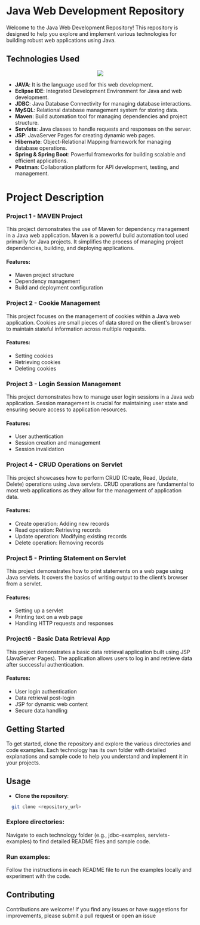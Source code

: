 # Java Web Development Repository

Welcome to the Java Web Development Repository! This repository is designed to help you explore and implement various technologies for building robust web applications using Java.

## Technologies Used

<p align="center">
  <a href="https://skillicons.dev">
    <img src="https://skillicons.dev/icons?i=java,eclipse,maven,css,postman,spring,mysql,hibernate"/>
  </a>
</p>

- **JAVA**: It is the language used for this web development.
- **Eclipse IDE**: Integrated Development Environment for Java and web development.
- **JDBC**: Java Database Connectivity for managing database interactions.
- **MySQL**: Relational database management system for storing data.
- **Maven**: Build automation tool for managing dependencies and project structure.
- **Servlets**: Java classes to handle requests and responses on the server.
- **JSP**: JavaServer Pages for creating dynamic web pages.
- **Hibernate**: Object-Relational Mapping framework for managing database operations.
- **Spring & Spring Boot**: Powerful frameworks for building scalable and efficient applications.
- **Postman**: Collaboration platform for API development, testing, and management.

# Project Description

### Project 1 - MAVEN Project

This project demonstrates the use of Maven for dependency management in a Java web application. Maven is a powerful build automation tool used primarily for Java projects. It simplifies the process of managing project dependencies, building, and deploying applications.

#### Features:
- Maven project structure
- Dependency management
- Build and deployment configuration

### Project 2 - Cookie Management

This project focuses on the management of cookies within a Java web application. Cookies are small pieces of data stored on the client's browser to maintain stateful information across multiple requests.

#### Features:
- Setting cookies
- Retrieving cookies
- Deleting cookies

### Project 3 - Login Session Management

This project demonstrates how to manage user login sessions in a Java web application. Session management is crucial for maintaining user state and ensuring secure access to application resources.

#### Features:
- User authentication
- Session creation and management
- Session invalidation

### Project 4 - CRUD Operations on Servlet

This project showcases how to perform CRUD (Create, Read, Update, Delete) operations using Java servlets. CRUD operations are fundamental to most web applications as they allow for the management of application data.

#### Features:
- Create operation: Adding new records
- Read operation: Retrieving records
- Update operation: Modifying existing records
- Delete operation: Removing records

### Project 5 - Printing Statement on Servlet

This project demonstrates how to print statements on a web page using Java servlets. It covers the basics of writing output to the client’s browser from a servlet.

#### Features:
- Setting up a servlet
- Printing text on a web page
- Handling HTTP requests and responses

### Project6 - Basic Data Retrieval App

This project demonstrates a basic data retrieval application built using JSP (JavaServer Pages). The application allows users to log in and retrieve data after successful authentication.

#### Features:
- User login authentication
- Data retrieval post-login
- JSP for dynamic web content
- Secure data handling


## Getting Started

To get started, clone the repository and explore the various directories and code examples. Each technology has its own folder with detailed explanations and sample code to help you understand and implement it in your projects.

## Usage

- **Clone the repository**:
```bash
  git clone <repository_url>
```
### Explore directories:
Navigate to each technology folder (e.g., jdbc-examples, servlets-examples) to find detailed README files and sample code.

### Run examples:
Follow the instructions in each README file to run the examples locally and experiment with the code.

## Contributing
Contributions are welcome! If you find any issues or have suggestions for improvements, please submit a pull request or open an issue
